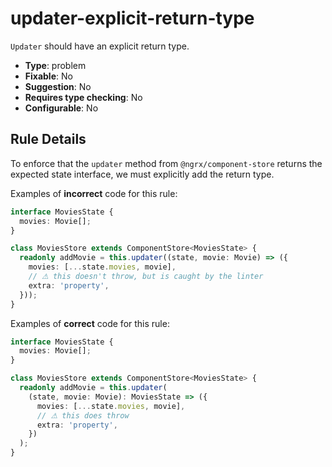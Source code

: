 # updater-explicit-return-type

`Updater` should have an explicit return type.

- **Type**: problem
- **Fixable**: No
- **Suggestion**: No
- **Requires type checking**: No
- **Configurable**: No

<!-- Everything above this generated, do not edit -->
<!-- MANUAL-DOC:START -->

## Rule Details

To enforce that the `updater` method from `@ngrx/component-store` returns the expected state interface, we must explicitly add the return type.

Examples of **incorrect** code for this rule:

<ngrx-code-example>

```ts
interface MoviesState {
  movies: Movie[];
}

class MoviesStore extends ComponentStore<MoviesState> {
  readonly addMovie = this.updater((state, movie: Movie) => ({
    movies: [...state.movies, movie],
    // ⚠ this doesn't throw, but is caught by the linter
    extra: 'property',
  }));
}
```

</ngrx-code-example>

Examples of **correct** code for this rule:

<ngrx-code-example>

```ts
interface MoviesState {
  movies: Movie[];
}

class MoviesStore extends ComponentStore<MoviesState> {
  readonly addMovie = this.updater(
    (state, movie: Movie): MoviesState => ({
      movies: [...state.movies, movie],
      // ⚠ this does throw
      extra: 'property',
    })
  );
}
```

</ngrx-code-example>
